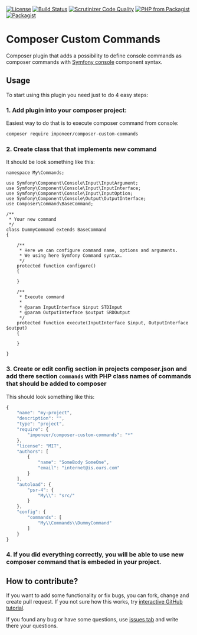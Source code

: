 [![License](https://img.shields.io/github/license/imponeer/composer-custom-commands.svg?maxAge=2592000)](LICENSE)
 [![Build Status](https://travis-ci.org/imponeer/composer-custom-commands.svg?branch=master)](https://travis-ci.org/imponeer/composer-custom-commands) [![Scrutinizer Code Quality](https://scrutinizer-ci.com/g/imponeer/composer-custom-commands/badges/quality-score.png)](https://scrutinizer-ci.com/g/imponeer/composer-custom-commands/) 
[![PHP from Packagist](https://img.shields.io/packagist/php-v/imponeer/composer-custom-commands.svg)](https://php.net) 
[![Packagist](https://img.shields.io/packagist/v/imponeer/composer-custom-commands.svg)](https://packagist.org/packages/imponeer/composer-custom-commands)

# Composer Custom Commands

Composer plugin that adds a possibility to define console commands as composer commands with [Symfony console](https://symfony.com/doc/current/components/console.html) component syntax.

## Usage

To start using this plugin you need just to do 4 easy steps:

### 1. Add plugin into your composer project:
 
Easiest way to do that is to execute composer command from console:

```bash
composer require imponeer/composer-custom-commands
```

### 2. Create class that that implements new command

It should be look something like this:
```php5
namespace My\Commands;

use Symfony\Component\Console\Input\InputArgument;
use Symfony\Component\Console\Input\InputInterface;
use Symfony\Component\Console\Input\InputOption;
use Symfony\Component\Console\Output\OutputInterface;
use Composer\Command\BaseCommand;

/**
 * Your new command
 */
class DummyCommand extends BaseCommand
{

	/**
	 * Here we can configure command name, options and arguments.
	 * We using here Symfony Command syntax.
	 */
	protected function configure()
	{

	}

	/**
	 * Execute command
	 *
	 * @param InputInterface $input STDInput
	 * @param OutputInterface $output SRDOutput
	 */
	protected function execute(InputInterface $input, OutputInterface $output)
	{

	}

}
```

### 3. Create or edit config section in projects composer.json and add there section `commands` with PHP class names of commands that should be added to composer

This should look something like this:
```javascript
{
	"name": "my-project",
	"description": "",
	"type": "project",
	"require": {
		"imponeer/composer-custom-commands": "*"
	},
	"license": "MIT",
	"authors": [
		{
			"name": "SomeBody SomeOne",
			"email": "internet@is.ours.com"
		}
	],
	"autoload": {
		"psr-4": {
			"My\\": "src/"
		}
	},
	"config": {
		"commands": [
			"My\\Commands\\DummyCommand"
		]
	}
}
```

### 4. If you did everything correctly, you will be able to use new composer command that is embeded in your project.

## How to contribute?

If you want to add some functionality or fix bugs, you can fork, change and create pull request. If you not sure how this works, try [interactive GitHub tutorial](https://try.github.io).

If you found any bug or have some questions, use [issues tab](https://github.com/imponeer/composer-custom-commands/issues) and write there your questions.
